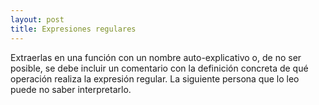 ```yaml
---
layout: post
title: Expresiones regulares
---
```


Extraerlas en una función con un nombre auto-explicativo<!--more--> o, de no ser posible, se debe incluir un comentario con la definición concreta de qué operación realiza la expresión regular. La siguiente persona que lo leo puede no saber interpretarlo.
